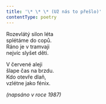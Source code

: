 ```yaml
---
title: '\* \* \* (Už nás to přešlo)'
contentType: poetry
---
```


<section>

Rozevlátý silon léta  
splétáme do copů.  
Ráno je v tramvaji  
nejvíc slyšet děti.

V červené aleji  
šlape čas na brzdu.  
Kdo otevře dlaň,  
vzlétne jako fénix.

_(napsáno v roce 1987)_

</section>
